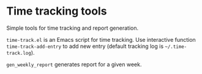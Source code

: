 Time tracking tools
===================

Simple tools for time tracking and report generation.


`time-track.el` is an Emacs script for time tracking. Use interactive
function `time-track-add-entry` to add new entry (default tracking log
is `~/.time-track.log`).


`gen_weekly_report` generates report for a given week.
